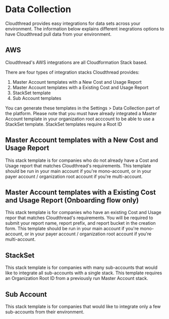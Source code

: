 # Data Collection

Cloudthread provides easy integrations for data sets across your environment. The information below explains different inegrations options to have Cloudthread pull data from your environment.

## AWS

Cloudthread's AWS integrations are all Cloudformation Stack based.

There are four types of integration stacks Cloudthread provides:
1. Master Account templates with a New Cost and Usage Report
2. Master Account templates with a Existing Cost and Usage Report
2. StackSet template
3. Sub Account templates

You can generate these templates in the Settings > Data Collection part of the platform. Please note that you must have already integrated a Master Account template in your organization root acccount to be able to use a StackSet template. StackSet templates require a Root ID 

## Master Account templates with a New Cost and Usage Report

This stack template is for companies who do not already have a Cost and Usage report that matches Cloudthread's requirements. This template should be run in your main account if you're mono-account, or in your payer account / organization root account if you're multi-account.

## Master Account templates with a Existing Cost and Usage Report (Onboarding flow only)

This stack template is for companies who have an existing Cost and Usage repor that matches Cloudthread's requirements. You will be required to submit your report name, report prefix, and report bucket in the creation form. This template should be run in your main account if you're mono-account, or in your payer account / organization root account if you're multi-account.

## StackSet

This stack template is for companies with many sub-accounts that would like to integrate all sub-accounts with a single stack. This template requires an Organization Root ID from a previously run Master Account stack.

## Sub Account

This stack template is for companies that would like to integrate only a few sub-accounts from their environment.
